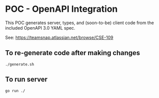 # POC - OpenAPI Integration
This POC generates server, types, and (soon-to-be) client code from the included OpenAPI 3.0 YAML spec.

See: https://teamsnap.atlassian.net/browse/CSE-109

## To re-generate code after making changes
`./generate.sh`

## To run server
`go run ./`